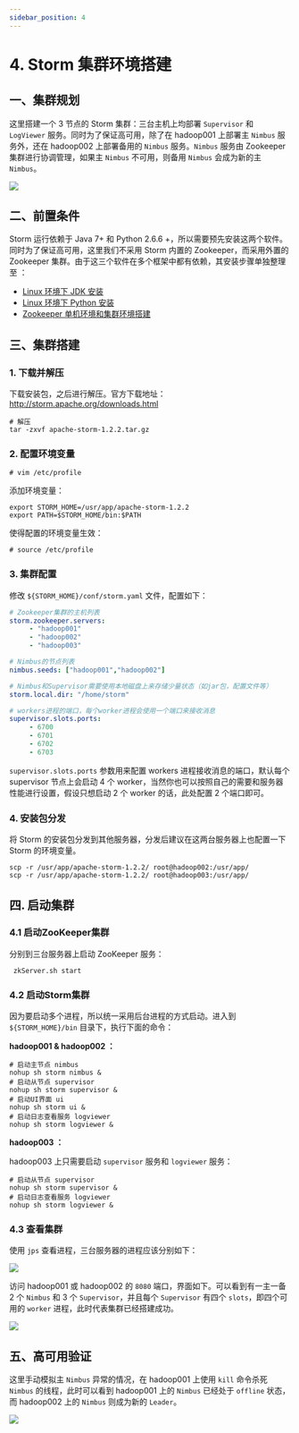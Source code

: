 ```yaml
---
sidebar_position: 4
---
```


# 4. Storm 集群环境搭建

## 一、集群规划

这里搭建一个 3 节点的 Storm 集群：三台主机上均部署 `Supervisor` 和 `LogViewer` 服务。同时为了保证高可用，除了在 hadoop001 上部署主 `Nimbus` 服务外，还在 hadoop002 上部署备用的 `Nimbus` 服务。`Nimbus` 服务由 Zookeeper 集群进行协调管理，如果主 `Nimbus` 不可用，则备用 `Nimbus` 会成为新的主 `Nimbus`。

![](/pictures/storm-集群规划.png)

## 二、前置条件

Storm 运行依赖于 Java 7+ 和 Python 2.6.6 +，所以需要预先安装这两个软件。同时为了保证高可用，这里我们不采用 Storm 内置的 Zookeeper，而采用外置的 Zookeeper 集群。由于这三个软件在多个框架中都有依赖，其安装步骤单独整理至 ：

- [Linux 环境下 JDK 安装](/public/Linux下JDK安装)
- [Linux 环境下 Python 安装](/public/Linux下Python安装)
- [Zookeeper 单机环境和集群环境搭建](/zookeeper/Zookeeper单机环境和集群环境搭建)



## 三、集群搭建

### 1. 下载并解压

下载安装包，之后进行解压。官方下载地址：http://storm.apache.org/downloads.html 

```shell
# 解压
tar -zxvf apache-storm-1.2.2.tar.gz

```

### 2. 配置环境变量

```shell
# vim /etc/profile
```

添加环境变量：

```shell
export STORM_HOME=/usr/app/apache-storm-1.2.2
export PATH=$STORM_HOME/bin:$PATH
```

使得配置的环境变量生效：

```shell
# source /etc/profile
```

### 3. 集群配置

修改 `${STORM_HOME}/conf/storm.yaml` 文件，配置如下：

```yaml
# Zookeeper集群的主机列表
storm.zookeeper.servers:
     - "hadoop001"
     - "hadoop002"
     - "hadoop003"

# Nimbus的节点列表
nimbus.seeds: ["hadoop001","hadoop002"]

# Nimbus和Supervisor需要使用本地磁盘上来存储少量状态（如jar包，配置文件等）
storm.local.dir: "/home/storm"

# workers进程的端口，每个worker进程会使用一个端口来接收消息
supervisor.slots.ports:
     - 6700
     - 6701
     - 6702
     - 6703
```

`supervisor.slots.ports` 参数用来配置 workers 进程接收消息的端口，默认每个 supervisor 节点上会启动 4 个 worker，当然你也可以按照自己的需要和服务器性能进行设置，假设只想启动 2 个 worker 的话，此处配置 2 个端口即可。

### 4. 安装包分发

将 Storm 的安装包分发到其他服务器，分发后建议在这两台服务器上也配置一下 Storm 的环境变量。

```shell
scp -r /usr/app/apache-storm-1.2.2/ root@hadoop002:/usr/app/
scp -r /usr/app/apache-storm-1.2.2/ root@hadoop003:/usr/app/
```



## 四. 启动集群

### 4.1 启动ZooKeeper集群

分别到三台服务器上启动 ZooKeeper 服务：

```shell
 zkServer.sh start
```

### 4.2 启动Storm集群

因为要启动多个进程，所以统一采用后台进程的方式启动。进入到 `${STORM_HOME}/bin` 目录下，执行下面的命令：

**hadoop001 & hadoop002 ：**

```shell
# 启动主节点 nimbus
nohup sh storm nimbus &
# 启动从节点 supervisor 
nohup sh storm supervisor &
# 启动UI界面 ui  
nohup sh storm ui &
# 启动日志查看服务 logviewer 
nohup sh storm logviewer &
```

**hadoop003 ：**

hadoop003 上只需要启动 `supervisor` 服务和 `logviewer` 服务：

```shell
# 启动从节点 supervisor 
nohup sh storm supervisor &
# 启动日志查看服务 logviewer 
nohup sh storm logviewer &
```



### 4.3 查看集群

使用 `jps` 查看进程，三台服务器的进程应该分别如下：

![](/pictures/storm-集群-shell.png)


访问 hadoop001 或 hadoop002 的 `8080` 端口，界面如下。可以看到有一主一备 2 个 `Nimbus` 和 3 个 `Supervisor`，并且每个 `Supervisor` 有四个 `slots`，即四个可用的 `worker` 进程，此时代表集群已经搭建成功。

![](/pictures/storm-集群搭建1.png)


## 五、高可用验证

这里手动模拟主 `Nimbus` 异常的情况，在 hadoop001 上使用 `kill` 命令杀死 `Nimbus` 的线程，此时可以看到 hadoop001 上的 `Nimbus` 已经处于 `offline` 状态，而 hadoop002 上的 `Nimbus` 则成为新的 `Leader`。

![](/pictures/storm集群搭建2.png)
